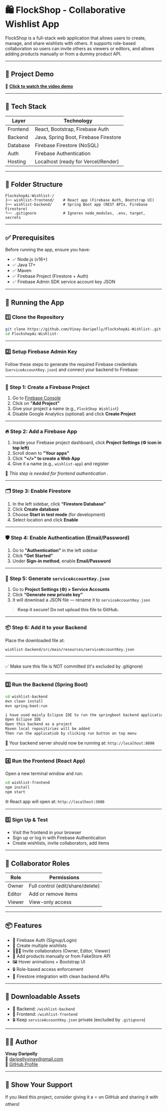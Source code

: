 
# 🛍️ FlockShop - Collaborative Wishlist App

FlockShop is a full-stack web application that allows users to create, manage, and share wishlists with others. It supports role-based collaboration so users can invite others as viewers or editors, and allows adding products manually or from a dummy product API.

---

## 🎥 Project Demo

🔗 **[Click to watch the video demo](https://drive.google.com/file/d/1bzFEHjMuP4sZrqG0fzie4U8htuOsGqii/view?usp=sharing)**

---

## 🧰 Tech Stack

| Layer      | Technology                          |
|------------|-------------------------------------|
| Frontend   | React, Bootstrap, Firebase Auth     |
| Backend    | Java, Spring Boot, Firebase Firestore |
| Database   | Firebase Firestore (NoSQL)          |
| Auth       | Firebase Authentication             |
| Hosting    | Localhost (ready for Vercel/Render) |

---

## 📂 Folder Structure

```
FlockshopAi-Wishlist-/
├── wishlist-frontend/    # React app (Firebase Auth, Bootstrap UI)
├── wishlist-backend/     # Spring Boot app (REST APIs, Firebase Firestore)
└── .gitignore            # Ignores node_modules, .env, target, secrets
```

---

## ✅ Prerequisites

Before running the app, ensure you have:

- ✅ Node.js (v16+)
- ✅ Java 17+
- ✅ Maven
- ✅ Firebase Project (Firestore + Auth)
- ✅ Firebase Admin SDK service account key JSON

---

## 🚀 Running the App

### 1️⃣ Clone the Repository

```bash
git clone https://github.com/Vinay-Daripelly/FlockshopAi-Wishlist-.git
cd FlockshopAi-Wishlist-
```

---

### 2️⃣ Setup Firebase Admin Key


Follow these steps to generate the required Firebase credentials (`serviceAccountKey.json`) and connect your backend to Firebase:

---

### 🧱 Step 1: Create a Firebase Project

1. Go to [Firebase Console](https://console.firebase.google.com/)
2. Click on **"Add Project"**
3. Give your project a name (e.g., `FlockShop Wishlist`)
4. Disable Google Analytics (optional) and click **Create Project**

---

### 🔥 Step 2: Add a Firebase App

1. Inside your Firebase project dashboard, click **Project Settings (⚙️ icon in top left)**
2. Scroll down to **"Your apps"**
3. Click **“\</>” to create a Web App**
4. Give it a name (e.g., `wishlist-app`) and register

📌 *This step is needed for frontend authentication .*

---

### 🗂️ Step 3: Enable Firestore

1. In the left sidebar, click **“Firestore Database”**
2. Click **Create database**
3. Choose **Start in test mode** (for development)
4. Select location and click **Enable**

---

### 🛡️ Step 4: Enable Authentication (Email/Password)

1. Go to **"Authentication"** in the left sidebar
2. Click **"Get Started"**
3. Under **Sign-in method**, enable **Email/Password**

---

### 📁 Step 5: Generate `serviceAccountKey.json`

1. Go to **Project Settings (⚙️) > Service Accounts**
2. Click **“Generate new private key”**
3. It will download a JSON file — rename it to `serviceAccountKey.json`

> **Keep it secure! Do not upload this file to GitHub.**

---

### 📦 Step 6: Add it to your Backend

Place the downloaded file at:

```
wishlist-backend/src/main/resources/serviceAccountKey.json
```

---

### 




✅ Make sure this file is NOT committed (it's excluded by .gitignore)

---

### 3️⃣ Run the Backend (Spring Boot)

```bash
cd wishlist-backend
mvn clean install
mvn spring-boot:run

i have used mainly Eclipse IDE to run the springboot backend application
Open Eclipse IDE
Open this backend as a project
Maven local repositiries will be added
Then run the applicatiob by clicking run button on top menu
```

📡 Your backend server should now be running at: `http://localhost:8090`

---

### 4️⃣ Run the Frontend (React App)

Open a new terminal window and run:

```bash
cd wishlist-frontend
npm install
npm start
```

🌐 React app will open at: `http://localhost:3000`

---

### 5️⃣ Sign Up & Test

- Visit the frontend in your browser
- Sign up or log in with Firebase Authentication
- Create wishlists, invite collaborators, add items

---

## 👥 Collaborator Roles

| Role    | Permissions                        |
|---------|------------------------------------|
| Owner   | Full control (edit/share/delete)   |
| Editor  | Add or remove items                |
| Viewer  | View-only access                   |

---

## 📦 Features

- 🔐 Firebase Auth (Signup/Login)
- 📝 Create multiple wishlists
- 🧑‍🤝‍🧑 Invite collaborators (Owner, Editor, Viewer)
- 🛒 Add products manually or from FakeStore API
- 🖼️ Hover animations + Bootstrap UI
- 🔒 Role-based access enforcement
- 🧼 Firestore integration with clean backend APIs

---

## 📎 Downloadable Assets

- 📁 Backend: `/wishlist-backend`
- 📁 Frontend: `/wishlist-frontend`
- 🔒 Keep `serviceAccountKey.json` private (excluded by `.gitignore`)

---

## 🙋‍♂️ Author

**Vinay Daripelly**  
📧 daripellyvinay@gmail.com  
🔗 [GitHub Profile](https://github.com/Vinay-Daripelly)

---

## 🌟 Show Your Support

If you liked this project, consider giving it a ⭐️ on GitHub and sharing it with others!
